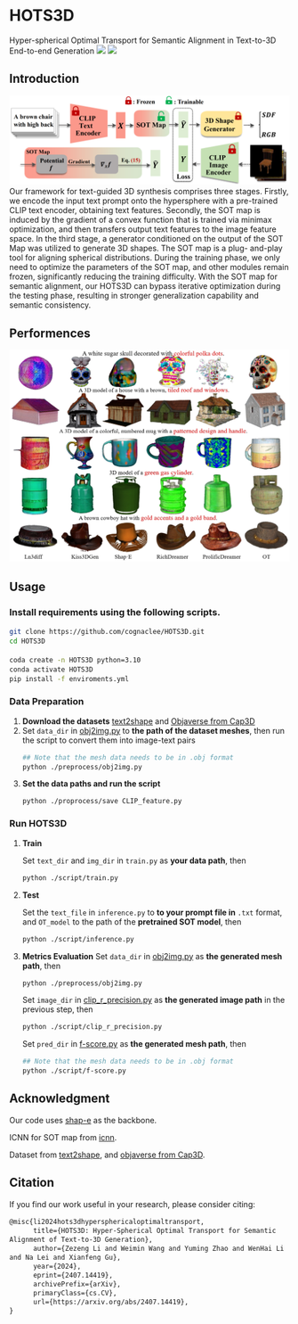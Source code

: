# HOTS3D
Hyper-spherical Optimal Transport for Semantic Alignment in Text-to-3D End-to-end Generation
[![](https://img.shields.io/badge/Paper-arXiv-green?style=plastic&logo=arXiv&logoColor=green)](https://arxiv.org/pdf/2407.14419)
[![](https://img.shields.io/badge/Paper-PDF-red?style=plastic&logo=adobeacrobatreader&logoColor=red)](https://arxiv.org/pdf/2407.14419)

## Introduction
![Full pipeline of our hots3d](assets/pipeline.png)
Our framework for text-guided 3D synthesis comprises three stages. Firstly, we encode the input text prompt onto the hypersphere with a pre-trained CLIP text encoder, obtaining text features. Secondly, the SOT map is induced by the gradient of a convex function that is trained via minimax optimization, and then transfers output text
features to the image feature space. In the third stage, a generator conditioned on the output of the SOT Map was utilized to generate 3D shapes. The SOT map is a plug-
and-play tool for aligning spherical distributions. During the training phase, we only need to optimize the parameters
of the SOT map, and other modules remain frozen, significantly reducing the training difficulty. With the SOT map for semantic alignment, our HOTS3D can bypass iterative
optimization during the testing phase, resulting in stronger generalization capability and semantic consistency.

## Performences
![qualitative.png](assets/qualitative.png)

## Usage
### Install requirements using the following scripts.
```bash
git clone https://github.com/cognaclee/HOTS3D.git
cd HOTS3D

coda create -n HOTS3D python=3.10
conda activate HOTS3D
pip install -f enviroments.yml
```
### Data Preparation
1. **Download the datasets** [text2shape](http://text2shape.stanford.edu/) and [Objaverse from Cap3D](https://huggingface.co/datasets/tiange/Cap3D)
2. Set ```data_dir``` in [obj2img.py](./preprocess/obj2img.py) to **the path of the dataset meshes**, then run the script to convert them into image-text pairs 
	```bash
	## Note that the mesh data needs to be in .obj format
	python ./preprocess/obj2img.py
	```
3. **Set the data paths and run the script**
	```
	python ./proprocess/save CLIP_feature.py
	```

### Run HOTS3D
1. **Train**
   
   Set ```text_dir``` and ```img_dir```  in ```train.py``` as **your data path**, then
   
	```bash
	python ./script/train.py
	```
3. **Test**
   
   Set the ```text_file``` in ```inference.py``` to **to your prompt file in**  ```.txt``` format, and ```OT_model``` to the path of the **pretrained SOT model**, then
   
	```bash
	python ./script/inference.py
	```
 4. **Metrics Evaluation**
    Set ```data_dir``` in [obj2img.py](./preprocess/obj2img.py) as **the generated mesh path**, then
   
	```bash
	python ./preprocess/obj2img.py
	```
   
    Set ```image_dir``` in [clip_r_precision.py](./script/clip_r_precision.py) as **the generated image path** in the previous step, then
   
	```bash
	python ./script/clip_r_precision.py
	```
     Set ```pred_dir``` in [f-score.py](./script/f-score.py) as **the generated mesh path**, then
   
	```bash
	## Note that the mesh data needs to be in .obj format
	python ./script/f-score.py
	```

## Acknowledgment

Our code uses <a href="https://github.com/openai/shap-e">shap-e</a> as the backbone. 

ICNN for SOT map from <a href="https://github.com/locuslab/icnn">icnn</a>.

Dataset from <a href="https://github.com/kchen92/text2shape/">text2shape</a>, and <a href="https://huggingface.co/datasets/tiange/Cap3D"> objaverse from Cap3D</a>.

## Citation
If you find our work useful in your research, please consider citing:

```
@misc{li2024hots3dhypersphericaloptimaltransport,
      title={HOTS3D: Hyper-Spherical Optimal Transport for Semantic Alignment of Text-to-3D Generation}, 
      author={Zezeng Li and Weimin Wang and Yuming Zhao and WenHai Li and Na Lei and Xianfeng Gu},
      year={2024},
      eprint={2407.14419},
      archivePrefix={arXiv},
      primaryClass={cs.CV},
      url={https://arxiv.org/abs/2407.14419}, 
}
```
